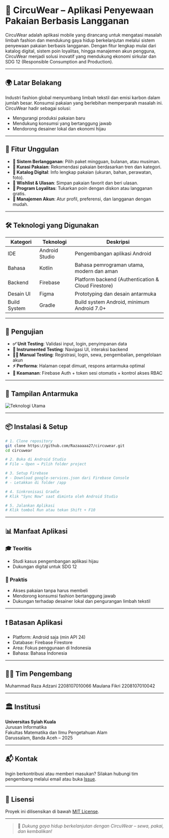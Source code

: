 # 👗 CircuWear – Aplikasi Penyewaan Pakaian Berbasis Langganan

CircuWear adalah aplikasi mobile yang dirancang untuk mengatasi masalah limbah fashion dan mendukung gaya hidup berkelanjutan melalui sistem penyewaan pakaian berbasis langganan. Dengan fitur lengkap mulai dari katalog digital, sistem poin loyalitas, hingga manajemen akun pengguna, CircuWear menjadi solusi inovatif yang mendukung ekonomi sirkular dan SDG 12 (Responsible Consumption and Production).

---

## 🌍 Latar Belakang

Industri fashion global menyumbang limbah tekstil dan emisi karbon dalam jumlah besar. Konsumsi pakaian yang berlebihan memperparah masalah ini. CircuWear hadir sebagai solusi:

- Mengurangi produksi pakaian baru
- Mendukung konsumsi yang bertanggung jawab
- Mendorong desainer lokal dan ekonomi hijau

---

## 🚀 Fitur Unggulan

- **🔁 Sistem Berlangganan**: Pilih paket mingguan, bulanan, atau musiman.
- **👗 Kurasi Pakaian**: Rekomendasi pakaian berdasarkan tren dan kategori.
- **📖 Katalog Digital**: Info lengkap pakaian (ukuran, bahan, perawatan, foto).
- **💖 Wishlist & Ulasan**: Simpan pakaian favorit dan beri ulasan.
- **🎁 Program Loyalitas**: Tukarkan poin dengan diskon atau langganan gratis.
- **👤 Manajemen Akun**: Atur profil, preferensi, dan langganan dengan mudah.

---

## 🛠 Teknologi yang Digunakan

| Kategori       | Teknologi                | Deskripsi                                                                 |
|----------------|--------------------------|--------------------------------------------------------------------------|
| IDE            | Android Studio           | Pengembangan aplikasi Android                                             |
| Bahasa         | Kotlin                   | Bahasa pemrograman utama, modern dan aman                                |
| Backend        | Firebase                 | Platform backend (Authentication & Cloud Firestore)                      |
| Desain UI      | Figma                    | Prototyping dan desain antarmuka                                         |
| Build System   | Gradle                   | Build system Android, minimum Android 7.0+                               |

---

## 🧪 Pengujian

- **✅ Unit Testing**: Validasi input, login, penyimpanan data
- **📲 Instrumented Testing**: Navigasi UI, interaksi backend
- **🧍‍♂️ Manual Testing**: Registrasi, login, sewa, pengembalian, pengelolaan akun
- **⚡ Performa**: Halaman cepat dimuat, respons antarmuka optimal
- **🔐 Keamanan**: Firebase Auth + token sesi otomatis + kontrol akses RBAC

---

## 📸 Tampilan Antarmuka

![Teknologi Utama](./02850649-9fea-4cfb-89a8-7f09136a73ba.png)

---

## 📦 Instalasi & Setup

```bash
# 1. Clone repository
git clone https://github.com/Razaaaaa27/circuwear.git
cd circuwear

# 2. Buka di Android Studio
# File → Open → Pilih folder project

# 3. Setup Firebase
# - Download google-services.json dari Firebase Console
# - Letakkan di folder /app

# 4. Sinkronisasi Gradle
# Klik "Sync Now" saat diminta oleh Android Studio

# 5. Jalankan Aplikasi
# Klik tombol Run atau tekan Shift + F10
```

---

## 📊 Manfaat Aplikasi

### 🎓 Teoritis
- Studi kasus pengembangan aplikasi hijau
- Dukungan digital untuk SDG 12

### 💼 Praktis
- Akses pakaian tanpa harus membeli
- Mendorong konsumsi fashion bertanggung jawab
- Dukungan terhadap desainer lokal dan pengurangan limbah tekstil

---

## ❗ Batasan Aplikasi

- Platform: Android saja (min API 24)
- Database: Firebase Firestore
- Area: Fokus penggunaan di Indonesia
- Bahasa: Bahasa Indonesia

---

## 👨‍💻 Tim Pengembang

Muhammad Raza Adzani 2208107010066
Maulana Fikri 2208107010042

---

## 🏛️ Institusi

**Universitas Syiah Kuala**  
Jurusan Informatika  
Fakultas Matematika dan Ilmu Pengetahuan Alam  
Darussalam, Banda Aceh – 2025

---

## 📬 Kontak

Ingin berkontribusi atau memberi masukan? Silakan hubungi tim pengembang melalui email atau buka [Issue](https://github.com/Razaaaaa27/circuwear/issues).

---

## 📝 Lisensi

Proyek ini dilisensikan di bawah [MIT License](LICENSE).

---

> 💚 *Dukung gaya hidup berkelanjutan dengan CircuWear – sewa, pakai, dan kembalikan!*
